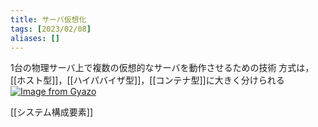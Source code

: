 ```yaml
---
title: サーバ仮想化
tags: [2023/02/08]
aliases: []
---
```


1台の物理サーバ上で複数の仮想的なサーバを動作させるための技術
方式は，[[ホスト型]]，[[ハイパバイザ型]]，[[コンテナ型]]に大きく分けられる
[![Image from Gyazo](https://i.gyazo.com/63b78777761c6771731044814c44d552.png)](https://gyazo.com/63b78777761c6771731044814c44d552)

[[システム構成要素]]